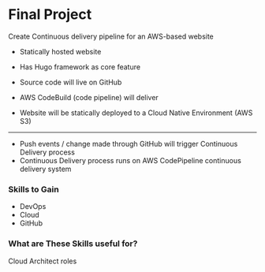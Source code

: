 # Final Project
Create Continuous delivery pipeline for an AWS-based website

* Statically hosted website
* Has Hugo framework as core feature
* Source code will live on GitHub

* AWS CodeBuild (code pipeline) will deliver
* Website will be statically deployed to a Cloud Native Environment (AWS S3)

---

* Push events / change made through GitHub will trigger Continuous Delivery process
* Continuous Delivery process runs on AWS CodePipeline continuous delivery system

### Skills to Gain
* DevOps
* Cloud
* GitHub

### What are These Skills useful for?
Cloud Architect roles